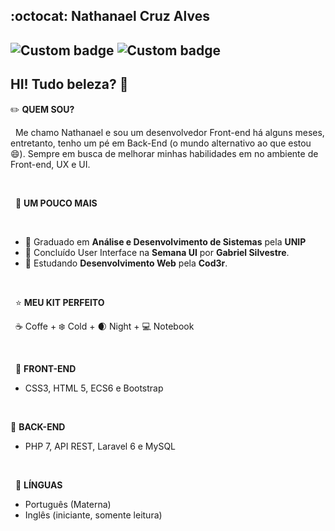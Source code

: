 ## :octocat: Nathanael Cruz Alves

![Custom badge](https://img.shields.io/badge/-LinkedIn-blue?style=flat-square&logo=Linkedin&logoColor=white&link=https://www.linkedin.com/in/nathanael-cruz-alves/)
![Custom badge](https://img.shields.io/badge/-Gmail-c14438?style=flat-square&logo=Gmail&logoColor=white&link=mailto:nathanael.cruz.alves.pro@gmail.com)
---

## HI! Tudo beleza? 👋

:pencil2: **QUEM SOU?** 


&nbsp;
Me chamo Nathanael e sou um desenvolvedor Front-end há alguns meses, entretanto, tenho um pé em Back-End (o mundo alternativo ao que estou 😄). Sempre em busca de melhorar minhas habilidades em no ambiente de Front-end, UX e UI.


&nbsp;


&nbsp;
:star2:  **UM POUCO MAIS**


&nbsp;
* :gem: Graduado em **Análise e Desenvolvimento de Sistemas** pela **UNIP**
* :bookmark_tabs: Concluído User Interface na **Semana UI** por **Gabriel Silvestre**.
* :bookmark_tabs: Estudando **Desenvolvimento Web** pela **Cod3r**.


&nbsp;


&nbsp;
:star:  **MEU KIT PERFEITO**


&nbsp;
:coffee: Coffe +
:snowflake: Cold + 
:waxing_crescent_moon: Night + 
:computer: Notebook


&nbsp;


&nbsp;
:art: **FRONT-END**
&nbsp;
* CSS3, HTML 5, ECS6 e Bootstrap


&nbsp;


:wrench: **BACK-END**
&nbsp;
* PHP 7, API REST, Laravel 6 e MySQL


&nbsp;


&nbsp;
:large_blue_diamond: **LÍNGUAS**
* Português (Materna)
* Inglês (iniciante, somente leitura)
